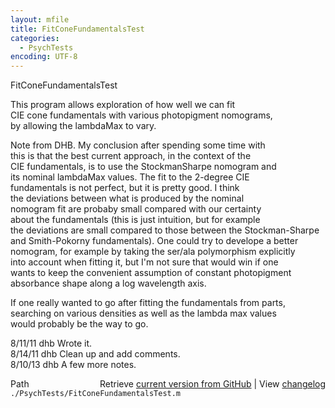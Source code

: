 ```yaml
---
layout: mfile
title: FitConeFundamentalsTest
categories:
  - PsychTests
encoding: UTF-8
---
```


FitConeFundamentalsTest  

This program allows exploration of how well we can fit  
CIE cone fundamentals with various photopigment nomograms,  
by allowing the lambdaMax to vary.  

Note from DHB.  My conclusion after spending some time with  
this is that the best current approach, in the context of the  
CIE fundamentals, is to use the StockmanSharpe nomogram and  
its nominal lambdaMax values.  The fit to the 2-degree CIE  
fundamentals is not perfect, but it is pretty good. I think  
the deviations between what is produced by the nominal  
nomogram fit are probaby small compared with our certainty  
about the fundamentals (this is just intuition, but for example  
the deviations are small compared to those between the Stockman-Sharpe  
and Smith-Pokorny fundamentals).  One could try to develope a better  
nomogram, for example by taking the ser/ala polymorphism explicitly  
into account when fitting it, but I'm not sure that would win if one  
wants to keep the convenient assumption of constant photopigment  
absorbance shape along a log wavelength axis.  

If one really wanted to go after fitting the fundamentals from parts,  
searching on various densities as well as the lambda max values  
would probably be the way to go.  

8/11/11  dhb  Wrote it.  
8/14/11  dhb  Clean up and add comments.  
8/10/13  dhb  A few more notes.  


<div class="code_header" style="text-align:right;">
  <span style="float:left;">Path&nbsp;&nbsp;</span> <span class="counter">Retrieve <a href=
  "https://raw.github.com/Psychtoolbox-3/Psychtoolbox-3/beta/./PsychTests/FitConeFundamentalsTest.m">current version from GitHub</a> | View <a href=
  "https://github.com/Psychtoolbox-3/Psychtoolbox-3/commits/beta/./PsychTests/FitConeFundamentalsTest.m">changelog</a></span>
</div>
<div class="code">
  <code>./PsychTests/FitConeFundamentalsTest.m</code>
</div>
